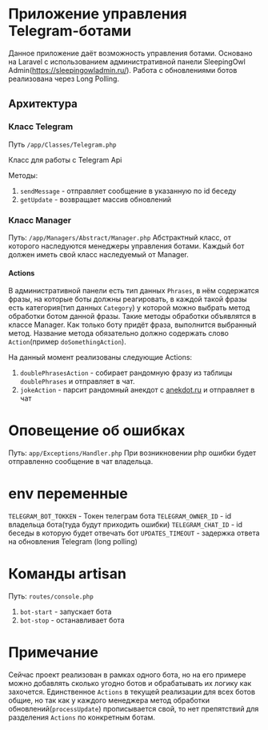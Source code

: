 # Приложение управления Telegram-ботами #

Данное приложение даёт возможность управления ботами. Основано на Laravel с использованием административной панели SleepingOwl Admin(https://sleepingowladmin.ru/). Работа с обновлениями ботов реализована через Long Polling.

## Архитектура ##
### Класс Telegram ##
Путь `/app/Classes/Telegram.php`

Класс для работы с Telegram Api

Методы:
1. `sendMessage` - отправляет сообщение в указанную по id беседу
2. `getUpdate` - возвращает массив обновлений

### Класс Manager ##
Путь: `/app/Managers/Abstract/Manager.php`
Абстрактный класс, от которого наследуются менеджеры управления ботами.
Каждый бот должен иметь свой класс наследуемый от Manager.

#### Actions ####
В административной панели есть тип данных `Phrases`, в нём содержатся фразы, на которые боты должны реагировать, в каждой такой фразы есть категория(тип данных `Category`) у которой можно выбрать метод обработки ботом данной фразы. Такие методы обработки объявлятся в классе Manager. Как только боту придёт фраза, выполнится выбранный метод. Название метода обязательно должно содержать слово `Action`(пример `doSomethingAction`).

На данный момент реализованы следующие Actions:
1. `doublePhrasesAction` - собирает рандомную фразу из таблицы `doublePhrases` и отправляет в чат.
2. `jokeAction` - парсит рандомный анекдот с <a href="anekdot.ru">anekdot.ru</a> и отправляет в чат

# Оповещение об ошибках #
Путь: `app/Exceptions/Handler.php`
При возникновении php ошибки будет отправленно сообщение в чат владельца.

# env переменные #
`TELEGRAM_BOT_TOKKEN` - Токен телеграм бота
`TELEGRAM_OWNER_ID` - id владельца бота(туда будут приходить ошибки)
`TELEGRAM_CHAT_ID` - id беседы в которую будет отвечать бот
`UPDATES_TIMEOUT` - задержка ответа на обновления Telegram (long polling)

# Команды artisan
Путь: `routes/console.php`
1. `bot-start` - запускает бота
2. `bot-stop` - останавливает бота

# Примечание #
Сейчас проект реализован в рамках одного бота, но на его примере можно добавлять сколько угодно ботов и обрабатывать их логику как захочется. Единственное `Actions` в текущей реализации для всех ботов общие, но так как у каждого менеджера метод обработки обновлений(`processUpdate`) прописывается свой, то нет препятствий для разделения `Actions` по конкретным ботам.
